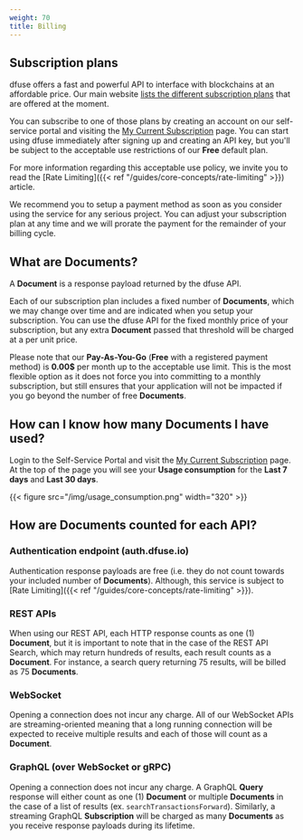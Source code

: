 ```yaml
---
weight: 70
title: Billing
---
```



## Subscription plans

dfuse offers a fast and powerful API to interface with blockchains at an affordable price. Our main website [lists the different subscription plans](https://www.dfuse.io/pricing) that are offered at the moment.

You can subscribe to one of those plans by creating an account on our self-service portal and visiting the [My Current Subscription](https://app.dfuse.io/subscription) page. You can start using dfuse immediately after signing up and creating an API key, but you'll be subject to the acceptable use restrictions of our **Free** default plan.

For more information regarding this acceptable use policy, we invite you to read the [Rate Limiting]({{< ref "/guides/core-concepts/rate-limiting" >}}) article.

We recommend you to setup a payment method as soon as you consider using the service for any serious project. You can adjust your subscription plan at any time and we will prorate the payment for the remainder of your billing cycle.

## What are Documents?

A **Document** is a response payload returned by the dfuse API.

Each of our subscription plan includes a fixed number of **Documents**, which we may change over time and are indicated when you setup your subscription. You can use the dfuse API for the fixed monthly price of your subscription, but any extra **Document** passed that threshold will be charged at a per unit price.

Please note that our **Pay-As-You-Go** (**Free** with a registered payment method) is **0.00$** per month up to the acceptable use limit. This is the most flexible option as it does not force you into committing to a monthly subscription, but still ensures that your application will not be impacted if you go beyond the number of free **Documents**.

## How can I know how many Documents I have used?

Login to the Self-Service Portal and visit the [My Current Subscription](https://app.dfuse.io/subscription) page. At the top of the page you will see your **Usage consumption** for the **Last 7 days** and **Last 30 days**.

{{< figure src="/img/usage_consumption.png" width="320" >}}

## How are Documents counted for each API?

### Authentication endpoint (auth.dfuse.io)

Authentication response payloads are free (i.e. they do not count towards your included number of **Documents**). Although, this service is subject to [Rate Limiting]({{< ref "/guides/core-concepts/rate-limiting" >}}).

### REST APIs

When using our REST API, each HTTP response counts as one (1) **Document**, but it is important to note that in the case of the REST API Search, which may return hundreds of results, each result counts as a **Document**. For instance, a search query returning 75 results, will be billed as 75 **Documents**.

### WebSocket

Opening a connection does not incur any charge. All of our WebSocket APIs are streaming-oriented meaning that a long running connection will be expected to receive multiple results and each of those will count as a **Document**.

### GraphQL (over WebSocket or gRPC)

Opening a connection does not incur any charge. A GraphQL **Query** response will either count as one (1) **Document** or multiple **Documents** in the case of a list of results (ex. `searchTransactionsForward`). Similarly, a streaming GraphQL **Subscription** will be charged as many **Documents** as you receive response payloads during its lifetime.
